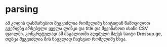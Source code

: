 # parsing
ამ კოდის დახმარებით შეგვიძლია რომელიმე საიტიდან წამოვიღოთ გვერდზე არსებული ყველა ლინკი და title და შევინახოთ ისინი CSV ფაილში.
კონკრეტულად ამ მაგალითში აღებული მაქვს საიტი Dressup.ge, თუმცა შეგვიძლია მის ნაცვლად ჩავსვათ რომელიმე სხვა.
